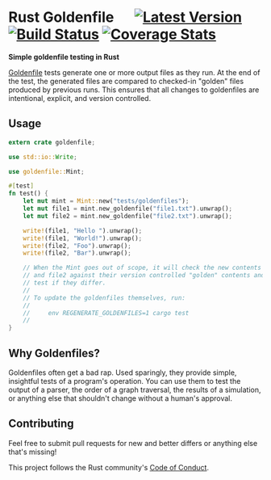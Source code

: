 # Rust Goldenfile &emsp; [![Latest Version](https://img.shields.io/crates/v/goldenfile.svg)](https://crates.io/crates/goldenfile) [![Build Status](https://api.travis-ci.org/calder/rust-goldenfile.svg?branch=master)](https://travis-ci.org/calder/rust-goldenfile) [![Coverage Stats](https://codecov.io/gh/calder/rust-goldenfile/branch/master/graph/badge.svg)](https://codecov.io/gh/calder/rust-goldenfile)


**Simple goldenfile testing in Rust**

[Goldenfile](https://softwareengineering.stackexchange.com/questions/358786/what-is-golden-files) tests generate one or more output files as they run. At the end of the test, the generated files are compared to checked-in "golden" files produced by previous runs. This ensures that all changes to goldenfiles are intentional, explicit, and version controlled.

## Usage

```rust
extern crate goldenfile;

use std::io::Write;

use goldenfile::Mint;

#[test]
fn test() {
    let mut mint = Mint::new("tests/goldenfiles");
    let mut file1 = mint.new_goldenfile("file1.txt").unwrap();
    let mut file2 = mint.new_goldenfile("file2.txt").unwrap();

    write!(file1, "Hello ").unwrap();
    write!(file1, "World!").unwrap();
    write!(file2, "Foo").unwrap();
    write!(file2, "Bar").unwrap();

    // When the Mint goes out of scope, it will check the new contents of file1
    // and file2 against their version controlled "golden" contents and fail the
    // test if they differ.
    //
    // To update the goldenfiles themselves, run:
    //
    //     env REGENERATE_GOLDENFILES=1 cargo test
    //
}
```

## Why Goldenfiles?

Goldenfiles often get a bad rap. Used sparingly, they provide simple, insightful tests of a program's operation. You can use them to test the output of a parser, the order of a graph traversal, the results of a simulation, or anything else that shouldn't change without a human's approval.

## Contributing

Feel free to submit pull requests for new and better differs or anything else that's missing!

This project follows the Rust community's [Code of Conduct](https://www.rust-lang.org/policies/code-of-conduct).
